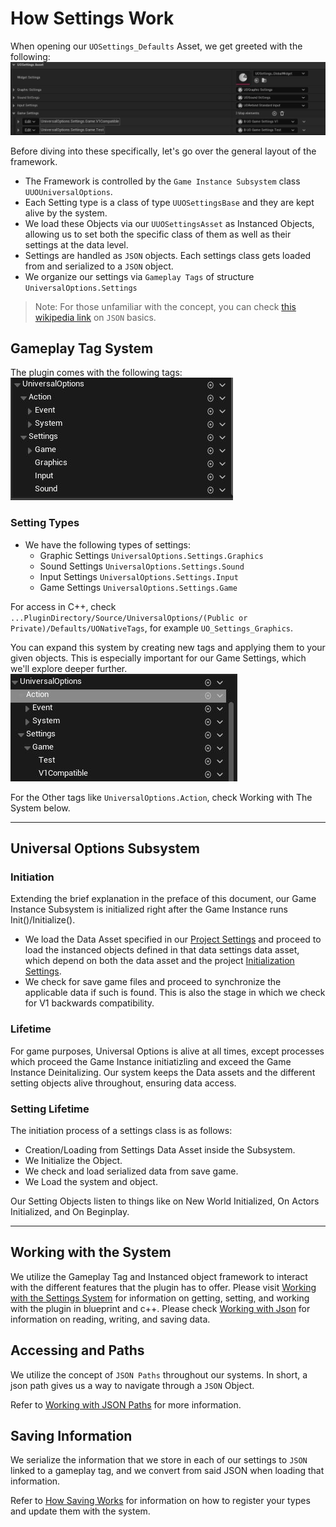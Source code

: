 # How Settings Work

When opening our `UOSettings_Defaults` Asset, we get greeted with the following:  
![Settings Asset](Resources/Framework/SS_SettingsAsset_Minimzed.JPG)  

Before diving into these specifically, let's go over the general layout of the framework.  

* The Framework is controlled by the `Game Instance Subsystem` class `UUOUniversalOptions`.  
* Each Setting type is a class of type `UUOSettingsBase` and they are kept alive by the system.  
* We load these Objects via our `UUOSettingsAsset` as Instanced Objects, allowing us to set both the specific class of them as well as their settings at the data level.  
* Settings are handled as `JSON` objects. Each settings class gets loaded from and serialized to a `JSON` object.  
* We organize our settings via `Gameplay Tags` of structure `UniversalOptions.Settings`  

> Note: For those unfamiliar with the concept, you can check [this wikipedia link](https://en.wikipedia.org/wiki/JSON) on `JSON` basics.  

## Gameplay Tag System

The plugin comes with the following tags:  
![Tags](Resources/Basics/SS_ProjSettings_Tags.JPG)  

### Setting Types

* We have the following types of settings:  
  * Graphic Settings `UniversalOptions.Settings.Graphics`  
  * Sound Settings  `UniversalOptions.Settings.Sound`  
  * Input Settings `UniversalOptions.Settings.Input`
  * Game Settings `UniversalOptions.Settings.Game`  

For access in C++, check `...PluginDirectory/Source/UniversalOptions/(Public or Private)/Defaults/UONativeTags`, for example `UO_Settings_Graphics`.  

You can expand this system by creating new tags and applying them to your given objects. This is especially important for our Game Settings, which we'll explore deeper further.  
![Tags](Resources/Basics/SS_ProjSettings_Tags-2.JPG)  

For the Other tags like `UniversalOptions.Action`, check Working with The System below.  

---  

## Universal Options Subsystem

### Initiation

Extending the brief explanation in the preface of this document, our Game Instance Subsystem is initialized right after the Game Instance runs Init()/Initialize().  

* We load the Data Asset specified in our [Project Settings](/README.md#loading-settings) and proceed to load the instanced objects defined in that data settings data asset, which depend on both the data asset and the project [Initialization Settings](/README.md#initialization-settings).  
* We check for save game files and proceed to synchronize the applicable data if such is found. This is also the stage in which we check for V1 backwards compatibility.  

### Lifetime

For game purposes, Universal Options is alive at all times, except processes which proceed the Game Instance initiatizling and exceed the Game Instance Deinitalizing. Our system keeps the Data assets and the different setting objects alive throughout, ensuring data access.  

### Setting Lifetime

The initiation process of a settings class is as follows:  

* Creation/Loading from Settings Data Asset inside the Subsystem.  
* We Initialize the Object.  
* We check and load serialized data from save game.  
* We Load the system and object.  

Our Setting Objects listen to things like on New World Initialized, On Actors Initialized, and On Beginplay.  

---  

## Working with the System

We utilize the Gameplay Tag and Instanced object framework to interact with the different features that the plugin has to offer. Please visit [Working with the Settings System](/1-WorkingwiththeSettingsSystem.md) for information on getting, setting, and working with the plugin in blueprint and c++. Please check [Working with Json](/1-WorkingWithJson.md) for information on reading, writing, and saving data.  

## Accessing and Paths

We utilize the concept of `JSON Paths` throughout our systems. In short, a json path gives us a way to navigate through a `JSON` Object.  

Refer to [Working with JSON Paths](/1-WorkingWithJson.md#json-paths) for more information.  

## Saving Information

We serialize the information that we store in each of our settings to `JSON` linked to a gameplay tag, and we convert from said JSON when loading that information.  

Refer to [How Saving Works](/1-HowSavingWorks.md) for information on how to register your types and update them with the system.  
